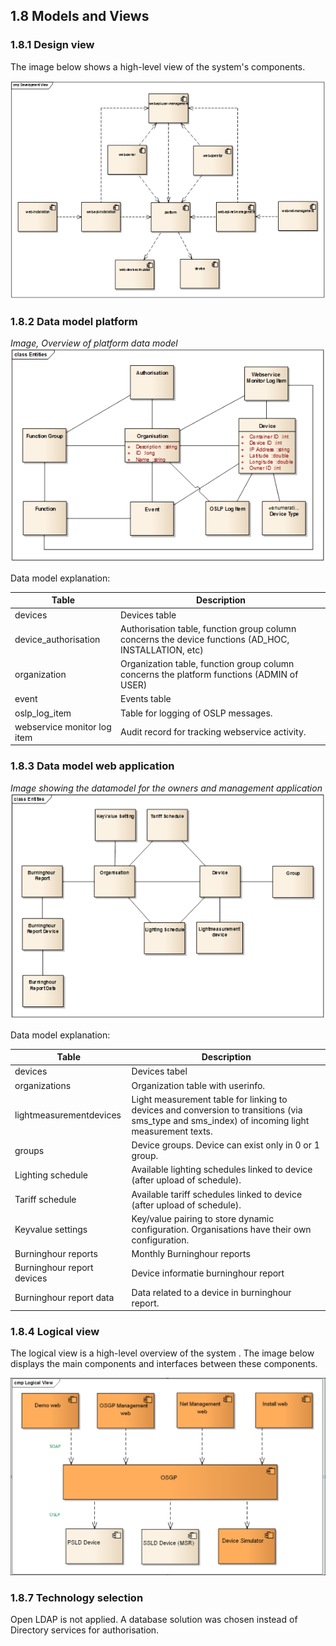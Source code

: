 ## 1.8 Models and Views

### 1.8.1 Design view

The image below shows a high-level view of the system's components.

![alt text](./design-view.png "Design View")

### 1.8.2 Data model platform

_Image, Overview of platform data model_
![alt text](./data-model.png "Data Model")

Data model explanation:

| **Table** | **Description** |
| --- | --- |
| devices | Devices table |
| device\_authorisation | Authorisation table, function group column concerns the device functions (AD\_HOC, INSTALLATION, etc) |
| organization | Organization table, function group column concerns the platform functions (ADMIN of USER) |
| event | Events table |
| oslp\_log\_item | Table for logging of OSLP messages. |
| webservice monitor log item | Audit record for tracking webservice activity. |

### 1.8.3 Data model web application

_Image showing the datamodel for the owners and management application_
![alt text](./data-model-web-application.png "Data Model Web Application")

Data model explanation:

| **Table** | **Description** |
| --- | --- |
| devices | Devices tabel |
| organizations | Organization table with userinfo. |
| lightmeasurementdevices | Light measurement table for linking to devices and conversion to transitions (via sms\_type and sms\_index) of incoming light measurement texts. |
| groups | Device groups. Device can exist only in 0 or 1 group. |
| Lighting schedule | Available lighting schedules linked to device (after upload of schedule). |
| Tariff schedule | Available tariff schedules linked to device (after upload of schedule). |
| Keyvalue settings | Key/value pairing to store dynamic configuration. Organisations have their own configuration. |
| Burninghour reports | Monthly Burninghour reports |
| Burninghour report devices | Device informatie burninghour report |
| Burninghour report data | Data related to a device in burninghour report. |

### 1.8.4 Logical view

The logical view is a high-level overview of the system . The image below displays the main components and interfaces between these components.

 ![alt text](./logical-view.png "Logical View")

### 1.8.7 Technology selection

Open LDAP is not applied. A database solution was chosen instead of Directory services for authorisation.
